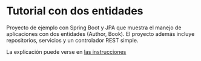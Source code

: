 # Tutorial con dos entidades

Proyecto de ejemplo con Spring Boot y JPA que muestra el manejo de aplicaciones con dos entidades (Author, Book).
El proyecto además incluye repositorios, servicios y un controlador REST simple. 

La explicación puede verse en [las instrucciones](codelab/spring-jpa-two-entities-codelab.md)
